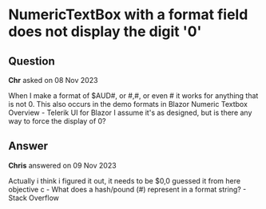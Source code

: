 # NumericTextBox with a format field does not display the digit '0'

## Question

**Chr** asked on 08 Nov 2023

When I make a format of $AUD#, or #,#, or even # it works for anything that is not 0. This also occurs in the demo formats in Blazor Numeric Textbox Overview - Telerik UI for Blazor I assume it's as designed, but is there any way to force the display of 0?

## Answer

**Chris** answered on 09 Nov 2023

Actually i think i figured it out, it needs to be $0,0 guessed it from here objective c - What does a hash/pound (#) represent in a format string? - Stack Overflow
